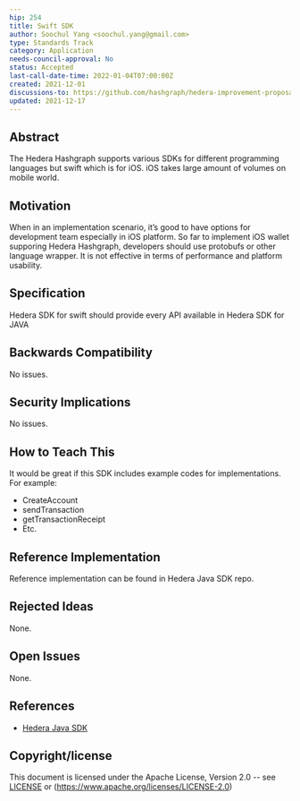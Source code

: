 ```yaml
---
hip: 254
title: Swift SDK
author: Soochul Yang <soochul.yang@gmail.com>
type: Standards Track
category: Application
needs-council-approval: No
status: Accepted
last-call-date-time: 2022-01-04T07:00:00Z
created: 2021-12-01
discussions-to: https://github.com/hashgraph/hedera-improvement-proposal/discussions/292
updated: 2021-12-17
---
```


## Abstract

The Hedera Hashgraph supports various SDKs for different programming languages but swift which is for iOS. iOS takes large amount of volumes on mobile world.  

## Motivation

When in an implementation scenario, it’s good to have options for development team especially in iOS platform. So far to implement iOS wallet supporing Hedera Hashgraph, developers should use protobufs or other language wrapper. It is not effective in terms of performance and platform usability.
  
## Specification

Hedera SDK for swift should provide every API available in Hedera SDK for JAVA

## Backwards Compatibility

No issues.

## Security Implications

No issues.

## How to Teach This

It would be great if this SDK includes example codes for implementations.
For example:
- CreateAccount
- sendTransaction
- getTransactionReceipt
- Etc.

## Reference Implementation

Reference implementation can be found in Hedera Java SDK repo.

## Rejected Ideas

None.

## Open Issues

None.

## References

- [Hedera Java SDK](https://github.com/hashgraph/hedera-sdk-java)

## Copyright/license

This document is licensed under the Apache License, Version 2.0 -- see [LICENSE](../LICENSE) or (https://www.apache.org/licenses/LICENSE-2.0)
